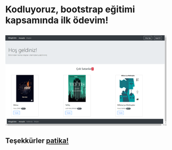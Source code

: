 # Kodluyoruz, bootstrap eğitimi kapsamında ilk ödevim!
![image](img/1.png)
---
## Teşekkürler [patika!](https://academy.patika.dev/tr/paths)